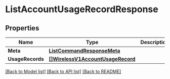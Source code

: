 # ListAccountUsageRecordResponse

## Properties

Name | Type | Description | Notes
------------ | ------------- | ------------- | -------------
**Meta** | [**ListCommandResponseMeta**](ListCommandResponse_meta.md) |  | [optional] 
**UsageRecords** | [**[]WirelessV1AccountUsageRecord**](wireless.v1.account_usage_record.md) |  | [optional] 

[[Back to Model list]](../README.md#documentation-for-models) [[Back to API list]](../README.md#documentation-for-api-endpoints) [[Back to README]](../README.md)


